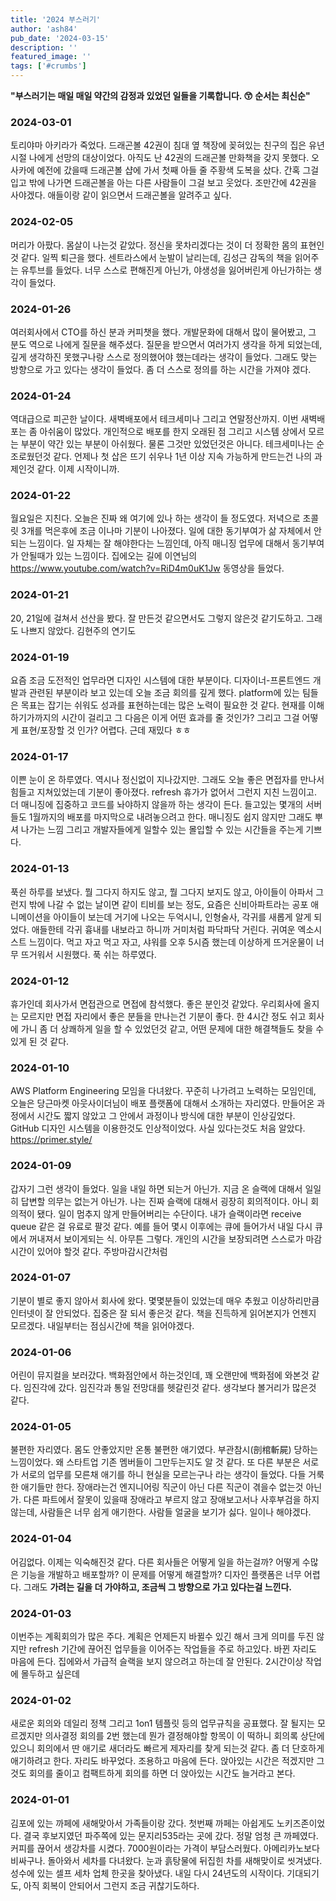 ```yaml
---
title: '2024 부스러기'
author: 'ash84'
pub_date: '2024-03-15'
description: ''
featured_image: ''
tags: ['#crumbs']
---
```


**"부스러기는 매일 매일 약간의 감정과 있었던 일들을 기록합니다. 😙 순서는 최신순"**

### 2024-03-01

토리야마 아키라가 죽었다. 드래곤볼 42권이 침대 옆 책장에 꽂혀있는 친구의 집은 유년시절 나에게 선망의 대상이었다. 아직도 난 42권의 드래곤볼 만화책을 갖지 못했다. 오사카에 예전에 갔을때 드래곤볼 샵에 가서 첫째 아들 줄 주황색 도복을 샀다. 간혹 그걸 입고 밖에 나가면 드래곤볼을 아는 다른 사람들이 그걸 보고 웃었다. 조만간에 42권을 사야겠다. 애들이랑 같이 읽으면서 드래곤볼을 알려주고 싶다. 

### 2024-02-05

머리가 아팠다. 몸살이 나는것 같았다. 정신을 못차리겠다는 것이 더 정확한 몸의 표현인것 같다. 일찍 퇴근을 했다. 센트라스에서 눈발이 날리는데, 김성근 감독의 책을 읽어주는 유투브를 들었다. 너무 스스로 편해진게 아닌가, 야생성을 잃어버린게 아닌가하는 생각이 들었다. 

### 2024-01-26

여러회사에서 CTO를 하신 분과 커피챗을 했다. 개발문화에 대해서 많이 물어봤고, 그 분도 역으로 나에게 질문을 해주셨다. 질문을 받으면서 여러가지 생각을 하게 되었는데, 깊게 생각하진 못했구나랑 스스로 정의했어야 했는데라는 생각이 들었다. 그래도 맞는 방향으로 가고 있다는 생각이 들었다. 좀 더 스스로 정의를 하는 시간을 가져야 겠다. 


### 2024-01-24

역대급으로 피곤한 날이다. 새벽배포에서 테크세미나 그리고 연말정산까지. 이번 새벽배포는 좀 아쉬움이 많았다. 개인적으로 배포를 한지 오래된 점 그리고 시스템 상에서 모르는 부분이 약간 있는 부분이 아쉬웠다. 물론 그것만 있었던것은 아니다. 테크세미나는 순조로웠던것 같다. 언제나 첫 삽은 뜨기 쉬우나 1년 이상 지속 가능하게 만드는건 나의 과제인것 같다. 이제 시작이니까. 
 
### 2024-01-22

월요일은 지친다. 오늘은 진짜 왜 여기에 있나 하는 생각이 들 정도였다. 저녁으로 초콜릿 3개를 먹은후에 조금 이나마 기분이 나아졌다. 일에 대한 동기부여가 삶 자체에서 안되는 느낌이다. 일 자체는 잘 해야한다는 느낌인데, 아직 매니징 업무에 대해서 동기부여가 안될때가 있는 느낌이다. 집에오는 길에 이연님의 https://www.youtube.com/watch?v=RiD4m0uK1Jw 동영상을 들었다. 

### 2024-01-21

20, 21일에 걸쳐서 선산을 봤다. 잘 만든것 같으면서도 그렇지 않은것 같기도하고. 그래도 나쁘지 않았다. 김현주의 연기도

### 2024-01-19

요즘 조금 도전적인 업무라면 디자인 시스템에 대한 부분이다. 디자이너-프론트엔드 개발과 관련된 부분이라 보고 있는데 오늘 조금 회의를 깊게 했다. platform에 있는 팀들은 목표는 잡기는 쉬워도 성과를 표현하는데는 많은 노력이 필요한 것 같다. 현재를 이해하기가까지의 시간이 걸리고 그 다음은 이게 어떤 효과를 줄 것인가? 그리고 그걸 어떻게 표현/포장할 것 인가? 어렵다. 근데 재밌다 ㅎㅎ 


### 2024-01-17
 
이쁜 눈이 온 하루였다. 역시나 정신없이 지나갔지만. 그래도 오늘 좋은 면접자를 만나서 힘들고 지쳐있었는데 기분이 좋아졌다. refresh 휴가가 없어서 그런지 지친 느낌이고. 더 매니징에 집중하고 코드를 놔야하지 않을까 하는 생각이 든다. 들고있는 몇개의 서버들도 1월까지의 배포를 마지막으로 내려놓으려고 한다. 매니징도 쉽지 않지만 그래도 뿌셔 나가는 느낌 그리고 개발자들에게 일할수 있는 몰입할 수 있는 시간들을 주는게 기쁘다. 


### 2024-01-13

푹쉰 하루를 보냈다. 뭘 그다지 하지도 않고, 뭘 그다지 보지도 않고, 아이들이 아파서 그런지 밖에 나갈 수 없는 날이면 같이 티비를 보는 정도, 요즘은 신비아파트라는 공포 애니메이션을 아이들이 보는데 거기에 나오는 두억시니, 인형술사, 각귀를 새롭게 알게 되었다. 애들한테 각귀 흉내를 내보라고 하니까 거미처럼 파닥파닥 거린다. 귀여운 엑소시스트 느낌이다. 먹고 자고 먹고 자고, 샤워를 오후 5시즘 했는데 이상하게 뜨거운물이 너무 뜨거워서 시원했다. 푹 쉬는 하루였다. 


### 2024-01-12

휴가인데 회사가서 면접관으로 면접에 참석했다. 좋은 분인것 같았다. 우리회사에 올지는 모르지만 면접 자리에서 좋은 분들을 만나는건 기분이 좋다. 한 4시간 정도 쉬고 회사에 가니 좀 더 상쾌하게 일을 할 수 있었던것 같고, 어떤 문제에 대한 해결책들도 찾을 수 있게 된 것 같다. 

### 2024-01-10

AWS Platform Engineering 모임을 다녀왔다. 꾸준히 나가려고 노력하는 모임인데, 오늘은 당근마켓 아웃사이더님이 배포 플랫폼에 대해서 소개하는 자리였다. 만들어온 과정에서 시간도 짧지 않았고 그 안에서 과정이나 방식에 대한 부분이 인상깊었다. GitHub 디자인 시스템을 이용한것도 인상적이었다. 사실 있다는것도 처음 알았다. 
https://primer.style/

### 2024-01-09

갑자기 그런 생각이 들었다. 일을 내일 하면 되는거 아닌가. 지금 온 슬랙에 대해서 일일히 답변할 의무는 없는거 아닌가. 나는 진짜 슬랙에 대해서 굉장히 회의적이다. 아니 회의적이 됐다. 일이 멈추지 않게 만들어버리는 수단이다. 내가 슬랙이라면 receive queue 같은 걸 유료로 팔것 같다. 예를 들어 몇시 이후에는 큐에 들어가서 내일 다시 큐에서 꺼내져서 보이게되는 식. 아무튼 그렇다. 개인의 시간을 보장되려면 스스로가 마감시간이 있어야 할것 같다. 주방마감시간처럼 

### 2024-01-07

기분이 별로 좋지 않아서 회사에 왔다. 몇몇분들이 있었는데 매우 추웠고 이상하리만큼 인터넷이 잘 안되었다. 집중은 잘 되서 좋은것 같다. 책을 진득하게 읽어본지가 언젠지 모르겠다. 내일부터는 점심시간에 책을 읽어야겠다. 

### 2024-01-06

어린이 뮤지컬을 보러갔다. 백화점안에서 하는것인데, 꽤 오랜만에 백화점에 와본것 같다. 임진각에 갔다. 임진각과 통일 전망대를 헷갈린것 같다. 생각보다 볼거리가 많은것 같다. 

### 2024-01-05

불편한 자리였다. 몸도 안좋았지만 온통 불편한 애기였다. 부관참시(剖棺斬屍) 당하는 느낌이었다. 왜 스타트업 기존 멤버들이 그만두는지도 알 것 같다. 또 다른 부분은 서로가 서로의 업무를 모른채 애기를 하니 현실을 모르는구나 라는 생각이 들었다. 다들 거룩한 애기들만 한다. 장애라는건 엔지니어링 직군이 아닌 다른 직군이 겪을수 없는것 아닌가. 다른 파트에서 잘못이 있을때 장애라고 부르지 않고 장애보고서나 사후부검을 하지 않는데, 사람들은 너무 쉽게 애기한다. 사람들 얼굴을 보기가 싫다. 일이나 해야겠다. 

### 2024-01-04

어김없다. 이제는 익숙해진것 같다. 다른 회사들은 어떻게 일을 하는걸까? 어떻게 수많은 기능을 개발하고 배포할까? 이 문제를 어떻게 해결할까? 디자인 플랫폼은 너무 어렵다. 그래도 **가려는 길을 더 가야하고, 조금씩 그 방향으로 가고 있다는걸 느낀다.**

### 2024-01-03

이번주는 계획회의가 많은 주다. 계획은 언제든지 바뀔수 있긴 해서 크게 의미를 두진 않지만 refresh 기간에 끊어진 업무들을 이어주는 작업들을 주로 하고있다. 바뀐 자리도 마음에 든다. 집에와서 가급적 슬랙을 보지 않으려고 하는데 잘 안된다. 2시간이상 작업에 몰두하고 싶은데 
 
### 2024-01-02

새로운 회의와 데일리 정책 그리고 1on1 템플릿 등의 업무규칙을 공표했다. 잘 될지는 모르겠지만 의사결정 회의를 2번 했는데 뭔가 결정해야할 항목이 이 떡하니 회의록 상단에 있으니 회의에서 딴 애기로 새더라도 빠르게 제자리를 찾게 되는것 같다. 좀 더 단호하게 애기하려고 한다. 자리도 바꾸었다. 조용하고 마음에 든다. 앉아있는 시간은 적겠지만 그것도 회의를 줄이고 컴팩트하게 회의를 하면 더 앉아있는 시간도 늘거라고 본다.

### 2024-01-01

김포에 있는 까페에 새해맞아서 가족들이랑 갔다. 첫번째 까페는 아쉽게도 노키즈존이었다. 결국 후보지였던 파주쪽에 있는 문지리535라는 곳에 갔다. 정말 엄청 큰 까페였다. 커피를 끊어서 생강차를 시켰다. 7000원이라는 가격이 부담스러웠다. 아메리카노보다 비싸구나. 돌아와서 세차를 다녀왔다. 눈과 흙탕물에 뒤집힌 차를 새해맞이로 씻겨냈다. 성수에 있는 셀프 세차 업체 한곳을 찾아냈다. 내일 다시 24년도의 시작이다. 기대되기도, 아직 회복이 안되어서 그런지 조금 귀찮기도하다. 
